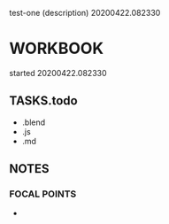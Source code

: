  test-one 
(description) 
 20200422.082330
# WORKBOOK

started 20200422.082330

## TASKS.todo

* .blend
* .js
* .md

## NOTES

### FOCAL POINTS

* 
